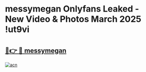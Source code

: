 # messymegan Onlyfans Leaked - New Video & Photos March 2025 !ut9vi

# <h2><a href="https://45p771.iuczelnia.edu.pl?title=messymegan&ref=ut9vi">🔗👉 🔴 messymegan</a></h2>

[![acn](https://github.com/user-attachments/assets/0f9c940e-d8b0-45ae-aac7-cd30a18b3e1c)](https://45p771.iuczelnia.edu.pl?title=messymegan&ref=ut9vi)

